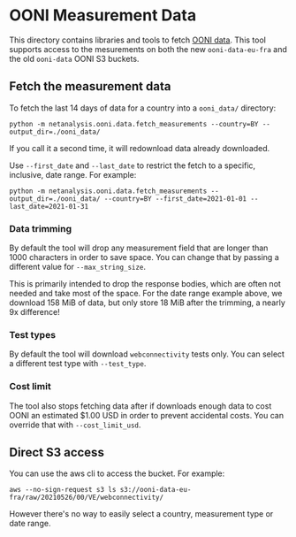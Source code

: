 # OONI Measurement Data

This directory contains libraries and tools to fetch [OONI data](https://ooni.org/data/). This tool supports access to the mesurements on both the new `ooni-data-eu-fra` and the old `ooni-data` OONI S3 buckets.

## Fetch the measurement data

To fetch the last 14 days of data for a country into a `ooni_data/` directory:

    python -m netanalysis.ooni.data.fetch_measurements --country=BY --output_dir=./ooni_data/

If you call it a second time, it will redownload data already downloaded.

Use `--first_date` and `--last_date` to restrict the fetch to a specific, inclusive, date range. For example:

    python -m netanalysis.ooni.data.fetch_measurements --output_dir=./ooni_data/ --country=BY --first_date=2021-01-01 --last_date=2021-01-31

### Data trimming
By default the tool will drop any measurement field that are longer than 1000 characters in order to save space. You can change that by passing a different value for `--max_string_size`.

This is primarily intended to drop the response bodies, which are often not needed and take most of the space. For the date range example above, we download 158 MiB of data, but only store 18 MiB after the trimming, a nearly 9x difference!

### Test types
By default the tool will download `webconnectivity` tests only. You can select a different test type with `--test_type`.

### Cost limit
The tool also stops fetching data after if downloads enough data to cost OONI an estimated $1.00 USD in order to prevent accidental costs. You can override that with `--cost_limit_usd`.

## Direct S3 access

You can use the aws cli to access the bucket. For example:
```
aws --no-sign-request s3 ls s3://ooni-data-eu-fra/raw/20210526/00/VE/webconnectivity/
```

However there's no way to easily select a country, measurement type or date range.